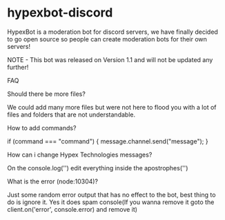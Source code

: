 # hypexbot-discord

HypexBot is a moderation bot for discord servers, we have finally decided to go open source so people can create moderation bots for their own servers! 

NOTE - This bot was released on Version 1.1 and will not be updated any further!
 
 
 
FAQ
 
Should there be more files?


We could add many more files but were not here to flood you with a lot of files and folders that are not understandable.
 
 
How to add commands?


if (command === "command") {
  	message.channel.send("message");
  }
  
  
How can i change Hypex Technologies messages?


On the console.log('') edit everything inside the apostrophes('')


What is the error (node:10304)?


Just some random error output that has no effect to the bot, best thing to do is ignore it. Yes it does spam console(If you wanna remove it goto the client.on('error', console.error) and remove it)
